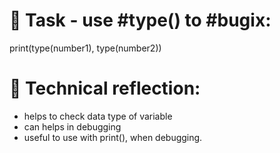 # 📝 Task - use #type() to #bugix:

print(type(number1), type(number2))

# 💭 Technical reflection: 
- helps to check data type of variable 
- can helps in debugging
- useful to use with print(), when debugging.
